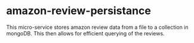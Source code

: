 # amazon-review-persistance
This micro-service stores amazon review data from a file to a collection in mongoDB. This then allows for efficient querying of the reviews.
